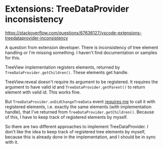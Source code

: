 # Extensions: TreeDataProvider inconsistency

https://stackoverflow.com/questions/67636127/vscode-extensions-treedataprovider-inconsistency

A question from extension developer. There is inconsistency of tree element handling or I'm missing something. I haven't find documentation or samples for this.

TreeView implementation registers elements, returned by `TreeDataProvider.getChildren()`. These elements get handle.

TreeView.reveal doesn't require its argument to be registered. It requires the argument to have valid id and `TreeDataProvider.getParent()` to return element with valid id. This works fine.

But `TreeDataProvider.onDidChangeTreeData` event [requires me](https://github.com/microsoft/vscode/blob/1a78b7359ebe7b752868771c4e9bfec85fe941bb/src/vs/workbench/api/common/extHostTreeViews.ts#L500) to call it with registered elements, i.e. exactly the same elements (with implementation handle), that I've returned from `TreeDataProvider.getChildren()`. Because of this, I have to keep track of registered elements by myself.

So there are two different approaches to implement TreeDataProvider. I don't like the idea to keep track of registered tree elements by myself, because this is already done in the implementation, and I should be in sync with it.
